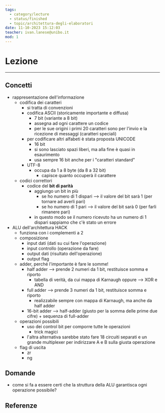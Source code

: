 ```yaml
---
tags:
  - category/lecture
  - status/finished
  - topic/architettura-degli-elaboratori
date: 11-10-2023 15:12:03
teacher: ivan.lanese@unibo.it
mod: 1
---
```

# Lezione
---
## Concetti
- rappresentazione dell'informazione
	- codifica dei caratteri
		- si tratta di convenzioni
		- codifica ASCII (storicamente importante e diffusa)
			- 7 bit (variante a 8 bit)
			- assegna ad ogni carattere un codice
			- per le sue origini i primi 20 caratteri sono per l'invio e la ricezione di messaggi (caratteri speciali)
		- per codificare altri alfabeti è stata proposta UNICODE
			- 16 bit
			- si sono lasciato spazi liberi, ma alla fine è quasi in esaurimento
			- usa sempre 16 bit anche per i "caratteri standard"
		- UTF-8
			- occupa da 1 a 8 byte (da 8 a 32 bit)
				- capisce quanto occuperà il carattere
	- codici correttori
		- codice del **bit di parità**
			- aggiungo un bit in più
				- se ho numero di 1 dispari --> il valore del bit sarà 1 (per tornare ad averli pari)
				- se ho numero di 1 pari --> il valore del bit sarà 0 (per farli rimanere pari)
			- in questo modo se il numero ricevuto ha un numero di 1 dispari sappiamo che c'è stato un errore
- ALU dell'architettura HACK
	- funziona con i complementi a 2
	- composizione
		- input dati (dati su cui fare l'operazione)
		- input controllo (operazione da fare)
		- output dati (risultato dell'operazione)
		- output flag
	- adder, perché l'importante è fare le somme!
		- half adder --> prende 2 numeri da 1 bit, restituisce somma e riporto
			- tabella di verità, da cui mappa di Karnaugh oppure --> XOR e AND
		- full adder --> prende 3 numeri da 1 bit, restituisce somma e riporto
			- realizzabile sempre con mappa di Karnaugh, ma anche da half adder
		- 16-bit adder --> half-adder (giusto per la somma delle prime due cifre) + sequenza di full-adder
	- operazioni possibili
		- uso dei control bit per comporre tutte le operazioni
			- trick magici
		- l'altra alternativa sarebbe stato fare 18 circuiti separati e un grande multiplexer per indirizzare A e B sulla giusta operazione
	- flag di uscita
		- zr
		- ng

## Domande
- come si fa a essere certi che la struttura della ALU garantisca ogni operazione possibile?

## Referenze
